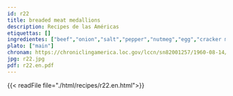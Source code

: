 ```yaml
---
id: r22
title: breaded meat medallions
description: Recipes de las Américas
etiquettas: []
ingredientes: ["beef","onion","salt","pepper","nutmeg","egg","cracker meal","lard","bread","mustard sauce"]
plato: ["main"]
chronam: https://chroniclingamerica.loc.gov/lccn/sn82001257/1960-08-14/ed-1/seq-5/
jpg: r22.jpg
pdf: r22.en.pdf
---
```


{{< readFile file="./html/recipes/r22.en.html">}}